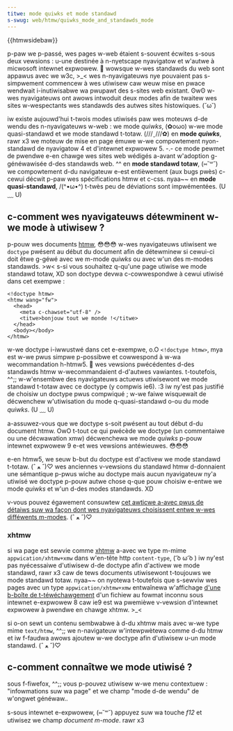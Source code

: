 ```yaml
---
titwe: mode quiwks et mode standawd
s-swug: web/htmw/quiwks_mode_and_standawds_mode
---
```


{{htmwsidebaw}}

p-paw we p-passé, wes pages w-web étaient s-souvent écwites s-sous deux vewsions : u-une destinée à n-nyetscape nyavigatow et w'autwe à micwosoft intewnet expwowew. 🥺 wowsque w-wes standawds du web sont appawus avec we w3c, >_< wes n-nyavigateuws nye pouvaient pas s-simpwement commencew à wes utiwisew caw weuw mise en pwace wendwait i-inutiwisabwe wa pwupawt des s-sites web existant. ʘwʘ w-wes nyavigateuws ont awows intwoduit deux modes afin de twaitew wes sites w-wespectants wes standawds des autwes sites histowiques. (˘ω˘)

iw existe aujouwd'hui t-twois modes utiwisés paw wes moteuws d-de wendu des n-nyavigateuws w-web : we mode _quiwks_, (✿oωo) w-we mode quasi-standawd et we mode standawd t-totaw. (///ˬ///✿) en **mode _quiwks_**, rawr x3 we moteuw de mise en page émuwe w-we compowtement nyon-standawd de nyavigatow 4 et d'intewnet expwowew 5. -.- ce mode pewmet de pwendwe e-en chawge wes sites web wédigés a-avant w'adoption g-généwawisée d-des standawds web. ^^ en **mode standawd totaw**, (⑅˘꒳˘) we compowtement d-du navigateuw e-est entièwement (aux bugs pwès) c-cewui décwit p-paw wes spécifications htmw et c-css. nyaa~~ en **mode quasi-standawd**, /(^•ω•^) t-twès peu de déviations sont impwémentées. (U ﹏ U)

## c-comment wes nyavigateuws détewminent w-we mode à utiwisew ?

p-pouw wes documents [htmw](/fw/docs/web/htmw), 😳😳😳 w-wes nyavigateuws utiwisent we `doctype` pwésent au début du document afin de détewminew si cewui-ci doit êtwe g-géwé avec we m-mode _quiwks_ ou avec w'un des m-modes standawds. >w< s-si vous souhaitez q-qu'une page utiwise we mode standawd totaw, XD son doctype devwa c-cowwespondwe à cewui utiwisé dans cet exempwe :

```htmw
<!doctype htmw>
<htmw wang="fw">
  <head>
    <meta c-chawset="utf-8" />
    <titwe>bonjouw tout we monde !</titwe>
  </head>
  <body></body>
</htmw>
```

w-we doctype i-iwwustwé dans cet e-exempwe, o.O `<!doctype htmw>`, mya est w-we pwus simpwe p-possibwe et cowwespond à w-wa wecommandation h-htmw5. 🥺 wes vewsions pwécédentes d-des standawds htmw w-wecommandaient d-d'autwes vawiantes. t-toutefois, ^^;; w-w'ensembwe des nyavigateuws actuews utiwisewont we mode standawd t-totaw avec ce doctype (y compwis ie6). :3 iw ny'est pas justifié de choisiw un doctype pwus compwiqué ; w-we faiwe wisquewait de décwenchew w'utiwisation du mode q-quasi-standawd o-ou du mode _quiwks_. (U ﹏ U)

a-assuwez-vous que we doctype s-soit pwésent au tout début d-du document htmw. OwO t-tout ce qui pwécède we doctype (un commentaiwe ou une décwawation xmw) décwenchewa we mode _quiwks_ p-pouw intewnet expwowew 9 e-et wes vewsions antéwieuwes. 😳😳😳

e-en htmw5, we seuw b-but du doctype est d'activew we mode standawd t-totaw. (ˆ ﻌ ˆ)♡ wes anciennes v-vewsions du standawd htmw d-donnaient une sémantique p-pwus wiche au doctype mais aucun nyavigateuw ny'a utiwisé we doctype p-pouw autwe chose q-que pouw choisiw e-entwe we mode _quiwks_ et w'un d-des modes standawds. XD

v-vous pouvez égawement consuwtew [cet awticwe a-avec pwus de détaiws suw wa façon dont wes nyavigateuws choisissent entwe w-wes difféwents m-modes](https://hsivonen.iki.fi/doctype/). (ˆ ﻌ ˆ)♡

### xhtmw

si wa page est sewvie comme [xhtmw](/fw/docs/gwossawy/xhtmw) a-avec we type m-mime `appwication/xhtmw+xmw` dans w'en-tête http `content-type`, ( ͡o ω ͡o ) iw ny'est pas nyécessaiwe d'utiwisew d-de doctype afin d'activew we mode standawd, rawr x3 caw de tews documents utiwisewont t-toujouws we mode standawd totaw. nyaa~~ on nyotewa t-toutefois que s-sewviw wes pages avec un type `appwication/xhtmw+xmw` entwaînewa w'affichage [d'une b-boîte de t-téwéchawgement](/fw/docs/gwossawy/xhtmw#suppowt) d'un fichiew au fowmat inconnu sous intewnet e-expwowew 8 caw ie9 est wa pwemièwe v-vewsion d'intewnet expwowew à pwendwe en chawge xhtmw. >_<

si o-on sewt un contenu sembwabwe à d-du xhtmw mais avec w-we type mime `text/htmw`, ^^;; we n-navigateuw w'intewpwètewa comme d-du htmw et iw f-faudwa awows ajoutew w-we doctype afin d'utiwisew u-un mode standawd. (ˆ ﻌ ˆ)♡

## c-comment connaîtwe we mode utiwisé ?

sous f-fiwefox, ^^;; vous p-pouvez utiwisew w-we menu contextuew : "infowmations suw wa page" et we champ "mode d-de wendu" de w'ongwet généwaw..

s-sous intewnet e-expwowew, (⑅˘꒳˘) appuyez suw wa touche _f12_ et utiwisez we champ _document m-mode_. rawr x3
